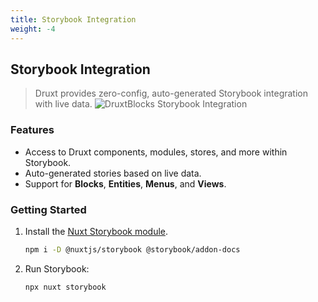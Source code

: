 ```yaml
---
title: Storybook Integration
weight: -4
---
```


## Storybook Integration

> Druxt provides zero-config, auto-generated Storybook integration with live data.
![DruxtBlocks Storybook Integration](/images/druxt-block-storybook.png)

### Features

* Access to Druxt components, modules, stores, and more within Storybook.
* Auto-generated stories based on live data.
* Support for **Blocks**, **Entities**, **Menus**, and **Views**.

### Getting Started

1. Install the [Nuxt Storybook module](https://storybook.nuxtjs.org).

   ```sh
   npm i -D @nuxtjs/storybook @storybook/addon-docs
   ```

2. Run Storybook:

   ```sh
   npx nuxt storybook
   ```
